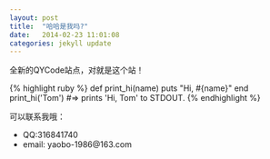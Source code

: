 ```yaml
---
layout: post
title:  "哈哈是我吗?"
date:   2014-02-23 11:01:08
categories: jekyll update
---
```


全新的QYCode站点，对就是这个站！

{% highlight ruby %}
def print_hi(name)
  puts "Hi, #{name}"
end
print_hi('Tom')
#=> prints 'Hi, Tom' to STDOUT.
{% endhighlight %}

<p>可以联系我哦：</p>
<ul>
    <li>QQ:316841740</li>
    <li>email: yaobo-1986@163.com</li>
</ul>
